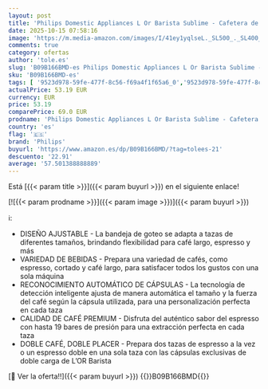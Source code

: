 ```yaml
---
layout: post
title: 'Philips Domestic Appliances L Or Barista Sublime - Cafetera de Cápsulas  Reconocimiento de Cápsula Doble  1 o 2 Tazas  Bandeja de Goteo Ajustable  Negro LM9012/60  0 8 l'
date: 2025-10-15 07:58:16
image: 'https://m.media-amazon.com/images/I/41ey1yqlseL._SL500_._SL400_.jpg'
comments: true
category: ofertas
author: 'tole.es'
slug: 'B09B166BMD-es Philips Domestic Appliances L Or Barista Sublime -...'
sku: 'B09B166BMD-es'
tags: [ '9523d978-59fe-477f-8c56-f69a4f1f65a6_0','9523d978-59fe-477f-8c56-f69a4f1f65a6_1201','9523d978-59fe-477f-8c56-f69a4f1f65a6_4301','9523d978-59fe-477f-8c56-f69a4f1f65a6_9701','Arborist Merchandising Root','Cafeteras para espresso','ElectrodomésticosDeCocinaPhilips','GLLevelVersuni','Hogar y cocina','KitchenPhilipsES','Máquinas cafeteras','Self Service','Special Features Stores','Utensilios para café y té','cafetera','philips','🇪🇸', ]
actualPrice: 53.19 EUR
currency: EUR
price: 53.19
comparePrice: 69.0 EUR
prodname: 'Philips Domestic Appliances L Or Barista Sublime - Cafetera de Cápsulas  Reconocimiento de Cápsula Doble  1 o 2 Tazas  Bandeja de Goteo Ajustable  Negro LM9012/60  0 8 l'
country: 'es'
flag: '🇪🇸'
brand: 'Philips'
buyurl: 'https://www.amazon.es/dp/B09B166BMD/?tag=tolees-21'
descuento: '22.91'
average: '57.501388888889'
---
```


Está [{{< param title >}}]({{< param buyurl >}}) en el siguiente enlace!

[![{{< param prodname >}}]({{< param image >}})]({{< param buyurl >}})

ℹ️:

- DISEÑO AJUSTABLE - La bandeja de goteo se adapta a tazas de diferentes tamaños, brindando flexibilidad para café largo, espresso y más
- VARIEDAD DE BEBIDAS - Prepara una variedad de cafés, como espresso, cortado y café largo, para satisfacer todos los gustos con una sola máquina
- RECONOCIMIENTO AUTOMÁTICO DE CÁPSULAS - La tecnología de detección inteligente ajusta de manera automática el tamaño y la fuerza del café según la cápsula utilizada, para una personalización perfecta en cada taza
- CALIDAD DE CAFÉ PREMIUM - Disfruta del auténtico sabor del espresso con hasta 19 bares de presión para una extracción perfecta en cada taza
- DOBLE CAFÉ, DOBLE PLACER - Prepara dos tazas de espresso a la vez o un espresso doble en una sola taza con las cápsulas exclusivas de doble carga de L’OR Barista

[🛒 Ver la oferta!!]({{< param buyurl >}})
{{<world>}}B09B166BMD{{</world>}}

